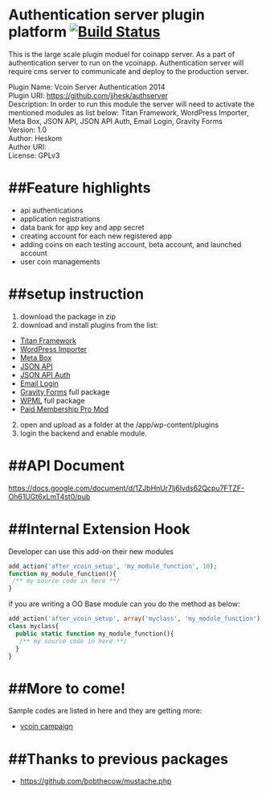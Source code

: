 Authentication server plugin platform  [![Build Status](https://travis-ci.org/jjhesk/v-server-sdk-bank.svg?branch=master)](https://travis-ci.org/jjhesk/v-server-sdk-bank)
=====================================

This is the large scale plugin moduel for coinapp server. As a part of authentication server to run on the vcoinapp. Authentication server will require cms server to communicate and deploy to the production server.

Plugin Name: Vcoin Server Authentication 2014  
Plugin URI: https://github.com/jjhesk/authserver  
Description: In order to run this module the server will need to activate the mentioned modules as list below: Titan Framework, WordPress Importer, Meta Box, JSON API, JSON API Auth, Email Login, Gravity Forms  
Version: 1.0  
Author: Heskom  
Author URI:  
License: GPLv3  

##Feature highlights
=====================================
 - api authentications
 - application registrations
 - data bank for app key and app secret
 - creating account for each new registered app
 - adding coins on each testing account, beta account, and launched account
 - user coin managements

##setup instruction
=====================================
1. download the package in zip
2. download and install plugins from the list:  
 * [Titan Framework](https://github.com/gambitph/Titan-Framework)
 * [WordPress Importer](https://github.com/wp-plugins/wordpress-importer)
 * [Meta Box](https://github.com/rilwis/meta-box)
 * [JSON API](https://github.com/dphiffer/wp-json-api)
 * [JSON API Auth](https://github.com/jjhesk/json-api-auth-Wordpress)
 * [Email Login](https://github.com/wp-plugins/wp-email-login)
 * [Gravity Forms](http://www.gravityforms.com/) full package
 * [WPML](http://wpml.org/zh-hans/) full package
 * [Paid Membership Pro Mod](https://github.com/jjhesk/PaidMembershipsProMod)
2. open and upload as a folder at the /app/wp-content/plugins
3. login the backend and enable module.

##API Document
=====================================
https://docs.google.com/document/d/1ZJbHnUr7lj6lvds62Qcpu7FTZF-Oh61UGt6xLmT4st0/pub


##Internal Extension Hook
=====================================
Developer can use this add-on their new modules
```php
add_action('after_vcoin_setup', 'my_module_function', 10);
function my_module_function(){
 /** my source code in here **/
}
```

if you are writing a OO Base module can you do the method as below:

```php
add_action('after_vcoin_setup', array('myclass', 'my_module_function'), 10);
class myclass{
  public static function my_module_function(){
   /** my source code in here **/
  }
}

```

##More to come!
=====================================
Sample codes are listed in here and they are getting more:
 - [vcoin campaign](https://github.com/jjhesk/vcoin-extension-campaign)

##Thanks to previous packages
=====================================
 - https://github.com/bobthecow/mustache.php
